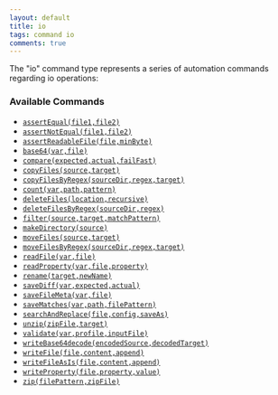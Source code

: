 ```yaml
---
layout: default
title: io
tags: command io
comments: true
---
```



The "io" command type represents a series of automation commands regarding io operations:


### Available Commands
- [`assertEqual(file1,file2)`](assertEqual(file1,file2))
- [`assertNotEqual(file1,file2)`](assertNotEqual(file1,file2))
- [`assertReadableFile(file,minByte)`](assertReadableFile(file,minByte))
- [`base64(var,file)`](base64(var,file))
- [`compare(expected,actual,failFast)`](compare(expected,actual,failFast)) 
- [`copyFiles(source,target)`](copyFiles(source,target))
- [`copyFilesByRegex(sourceDir,regex,target)`](copyFilesByRegex(sourceDir,regex,target))
- [`count(var,path,pattern)`](count(var,path,pattern))
- [`deleteFiles(location,recursive)`](deleteFiles(location,recursive))
- [`deleteFilesByRegex(sourceDir,regex)`](deleteFilesByRegex(sourceDir,regex))
- [`filter(source,target,matchPattern)`](filter(source,target,matchPattern))
- [`makeDirectory(source)`](makeDirectory(source))
- [`moveFiles(source,target)`](moveFiles(source,target))
- [`moveFilesByRegex(sourceDir,regex,target)`](moveFilesByRegex(sourceDir,regex,target))
- [`readFile(var,file)`](readFile(var,file))
- [`readProperty(var,file,property)`](readProperty(var,file,property))
- [`rename(target,newName)`](rename(target,newName))
- [`saveDiff(var,expected,actual)`](saveDiff(var,expected,actual))
- [`saveFileMeta(var,file)`](saveFileMeta(var,file))
- [`saveMatches(var,path,filePattern)`](saveMatches(var,path,filePattern))
- [`searchAndReplace(file,config,saveAs)`](searchAndReplace(file,config,saveAs))
- [`unzip(zipFile,target)`](unzip(zipFile,target))
- [`validate(var,profile,inputFile)`](validate(var,profile,inputFile))
- [`writeBase64decode(encodedSource,decodedTarget)`](writeBase64decode(encodedSource,decodedTarget))
- [`writeFile(file,content,append)`](writeFile(file,content,append))
- [`writeFileAsIs(file,content,append)`](writeFile(file,content,append))
- [`writeProperty(file,property,value)`](writeProperty(file,property,value))
- [`zip(filePattern,zipFile)`](zip(filePattern,zipFile))
